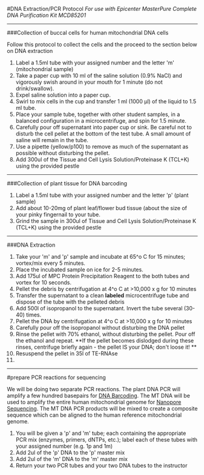 #DNA Extraction/PCR Protocol 
*For use with Epicenter MasterPure Complete DNA Purification Kit MCD85201* 

****
###Collection of buccal cells for human mitochondrial DNA cells

Follow this protocol to collect the cells and the proceed to the section below on DNA extraction

1. Label a 1.5ml tube with your assigned number and the letter 'm' (mitochondrial sample)
2. Take a paper cup with 10 ml of the saline solution (0.9% NaCl) and vigorously swish around in your mouth for 1 minute (do not drink/swallow).
3. Expel saline solution into a paper cup.
4. Swirl to mix cells in the cup and transfer 1 ml (1000 µl) of the liquid to 1.5 ml tube.
5. Place your sample tube, together with other student samples, in a balanced configuration in a microcentrifuge, and spin for 1.5 minute.
6. Carefully pour off supernatant into paper cup or sink. Be careful not to disturb the cell pellet at the bottom of the test tube. A small amount of saline will remain in the tube.
7. Use a pipette (yellow/p100) to remove as much of the supernatant as possible without disturbing the pellet. 
8. Add 300ul of the Tissue and Cell Lysis Solution/Proteinase K (TCL+K) using the provided pestle


****
###Collection of plant tissue for DNA barcoding

1. Label a 1.5ml tube with your assigned number and the letter 'p' (plant sample)
2. Add about 10-20mg of plant leaf/flower bud tissue (about the size of your pinky fingernail to your tube. 
3. Grind the sample in 300ul of Tissue and Cell Lysis Solution/Proteinase K (TCL+K) using the provided pestle


****
###DNA Extraction

1. Take your 'm' and 'p' sample and incubate at 65^o C for 15 minutes; vortex/mix every 5 minutes. 
2. Place the incubated sample on ice for 2-5 minutes. 
3. Add 175ul of MPC Protein Precipitation Reagent to the both tubes and vortex for 10 seconds.
4. Pellet the debris by centrifugation at 4^o C at >10,000 x g for 10 minutes
5. Transfer the supernatant to a clean **labeled** microcentrifuge tube and dispose of the tube with the pelleted debris
6. Add 500l of isopropanol to the supernatant. Invert the tube several (30-40) times. 
7. Pellet the DNA by centrifugation at 4^o C at >10,000 x g for 10 minutes
7. Carefully pour off the isopropanol without disturbing the DNA pellet
8. Rinse the pellet with 70% ethanol, without disturbing the pellet. Pour off the ethanol and repeat. **If the pellet becomes dislodged during these rinses, centrifuge briefly again - the pellet IS your DNA; don't loose it! **
9. Resuspend the pellet in 35l of TE-RNAse
10. 

****
#prepare PCR reactions for sequencing

We will be doing two separate PCR reactions. The plant DNA PCR will amplify a few hundred basepairs for [DNA Barcoding](http://www.dnabarcoding101.org/protocol_amplifying_dna.html). The MT DNA will be used to amplify the entire human mitochondrial genome for [Nanopore Sequencing](https://www.nanoporetech.com/). The MT DNA PCR products will be mixed to create a composite sequence which can be aligned to the human reference mitochondrial genome. 

1. You will be given a 'p' and 'm' tube; each containing the appropriate PCR mix (enzymes, primers, dNTPs, etc.); label each of these tubes with your assigned number (e.g. 1p and 1m)
2. Add 2ul of the 'p' DNA to the 'p' master mix
3. Add 2ul of the 'm' DNA to the 'm' master mix
4. Return your two PCR tubes and your two DNA tubes to the instructor

